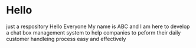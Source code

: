 # Hello
just a respository
Hello Everyone
My name is ABC and I am here to develop a chat box management system to help companies to peform their daily customer handleing process easy and effectively
